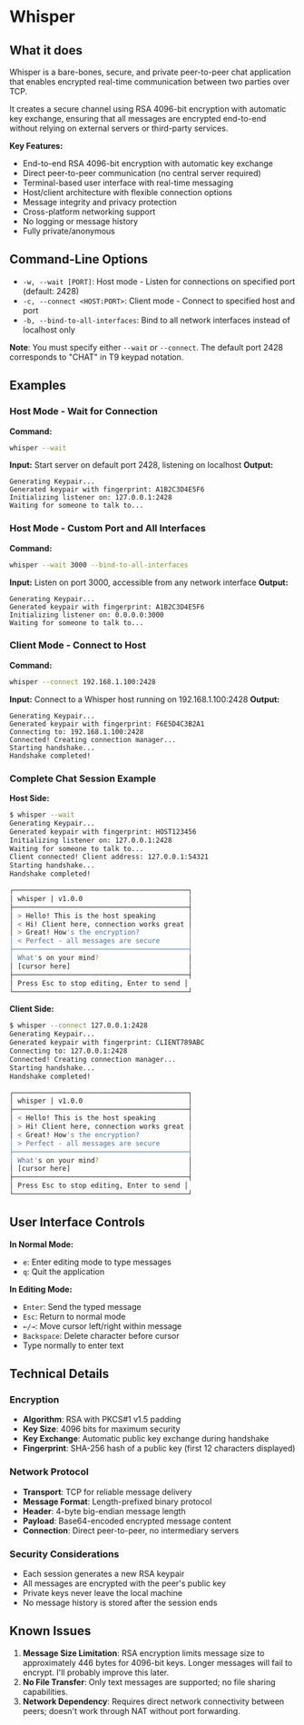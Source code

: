 # Whisper
## What it does
Whisper is a bare-bones, secure, and private peer-to-peer chat application that enables encrypted real-time 
communication between two parties over TCP.

It creates a secure channel using RSA 4096-bit encryption with automatic key exchange, ensuring that all messages are
encrypted end-to-end without relying on external servers or third-party services.

**Key Features:**
- End-to-end RSA 4096-bit encryption with automatic key exchange
- Direct peer-to-peer communication (no central server required)
- Terminal-based user interface with real-time messaging
- Host/client architecture with flexible connection options
- Message integrity and privacy protection
- Cross-platform networking support
- No logging or message history
- Fully private/anonymous

## Command-Line Options
- `-w, --wait [PORT]`: Host mode - Listen for connections on specified port (default: 2428)
- `-c, --connect <HOST:PORT>`: Client mode - Connect to specified host and port
- `-b, --bind-to-all-interfaces`: Bind to all network interfaces instead of localhost only

**Note**: You must specify either `--wait` or `--connect`. The default port 2428 corresponds to "CHAT" in T9 keypad notation.

## Examples

### Host Mode - Wait for Connection
**Command:**
```bash
whisper --wait
```

**Input:** Start server on default port 2428, listening on localhost
**Output:** 
```
Generating Keypair...
Generated keypair with fingerprint: A1B2C3D4E5F6
Initializing listener on: 127.0.0.1:2428
Waiting for someone to talk to...
```

### Host Mode - Custom Port and All Interfaces
**Command:**
```bash
whisper --wait 3000 --bind-to-all-interfaces
```

**Input:** Listen on port 3000, accessible from any network interface
**Output:**
```
Generating Keypair...
Generated keypair with fingerprint: A1B2C3D4E5F6
Initializing listener on: 0.0.0.0:3000
Waiting for someone to talk to...
```

### Client Mode - Connect to Host
**Command:**
```bash
whisper --connect 192.168.1.100:2428
```

**Input:** Connect to a Whisper host running on 192.168.1.100:2428
**Output:**
```
Generating Keypair...
Generated keypair with fingerprint: F6E5D4C3B2A1
Connecting to: 192.168.1.100:2428
Connected! Creating connection manager...
Starting handshake...
Handshake completed!
```

### Complete Chat Session Example
**Host Side:**
```bash
$ whisper --wait
Generating Keypair...
Generated keypair with fingerprint: HOST123456
Initializing listener on: 127.0.0.1:2428
Waiting for someone to talk to...
Client connected! Client address: 127.0.0.1:54321
Starting handshake...
Handshake completed!

┌───────────────────────────────────────────┐
│ whisper | v1.0.0                          │
├───────────────────────────────────────────┤
│ > Hello! This is the host speaking        │
│ < Hi! Client here, connection works great │
│ > Great! How's the encryption?            │
│ < Perfect - all messages are secure       │
├───────────────────────────────────────────┤
│ What's on your mind?                      │
│ [cursor here]                             │
├───────────────────────────────────────────┤
│ Press Esc to stop editing, Enter to send │
└───────────────────────────────────────────┘
```

**Client Side:**
```bash
$ whisper --connect 127.0.0.1:2428
Generating Keypair...
Generated keypair with fingerprint: CLIENT789ABC
Connecting to: 127.0.0.1:2428
Connected! Creating connection manager...
Starting handshake...
Handshake completed!

┌───────────────────────────────────────────┐
│ whisper | v1.0.0                          │
├───────────────────────────────────────────┤
│ < Hello! This is the host speaking        │
│ > Hi! Client here, connection works great │
│ < Great! How's the encryption?            │
│ > Perfect - all messages are secure       │
├───────────────────────────────────────────┤
│ What's on your mind?                      │
│ [cursor here]                             │
├───────────────────────────────────────────┤
│ Press Esc to stop editing, Enter to send │
└───────────────────────────────────────────┘
```

## User Interface Controls

**In Normal Mode:**
- `e`: Enter editing mode to type messages
- `q`: Quit the application

**In Editing Mode:**
- `Enter`: Send the typed message
- `Esc`: Return to normal mode
- `←/→`: Move cursor left/right within message
- `Backspace`: Delete character before cursor
- Type normally to enter text

## Technical Details

### Encryption
- **Algorithm**: RSA with PKCS#1 v1.5 padding
- **Key Size**: 4096 bits for maximum security
- **Key Exchange**: Automatic public key exchange during handshake
- **Fingerprint**: SHA-256 hash of a public key (first 12 characters displayed)

### Network Protocol
- **Transport**: TCP for reliable message delivery
- **Message Format**: Length-prefixed binary protocol
- **Header**: 4-byte big-endian message length
- **Payload**: Base64-encoded encrypted message content
- **Connection**: Direct peer-to-peer, no intermediary servers

### Security Considerations
- Each session generates a new RSA keypair
- All messages are encrypted with the peer's public key
- Private keys never leave the local machine
- No message history is stored after the session ends

## Known Issues

1. **Message Size Limitation**: RSA encryption limits message size to approximately 446 bytes for 4096-bit keys. Longer messages will fail to encrypt. I'll probably improve this later.
2. **No File Transfer**: Only text messages are supported; no file sharing capabilities.
3. **Network Dependency**: Requires direct network connectivity between peers; doesn't work through NAT without port forwarding.